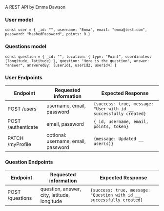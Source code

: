 A REST API by Emma Dawson

### User model

`const user = { _id: "", username: "Emma", email: "emma@test.com", password: "hashedPassword", points: 0 }`

### Questions model

`const question = { _id: "", location: { type: "Point", coordinates: [longitude, latitude] }, question: "Here is the question", answer: "answer", answeredBy: [userId1, userId2, userId4] }`

### User Endpoints

| Endpoint           | Requested information               | Expected Response                                                 |
| ------------------ | ----------------------------------- | ----------------------------------------------------------------- |
| POST /users        | username, email, password           | `{success: true, message: "User with id __ successfully created}` |
| POST /authenticate | email, password                     | `{_id, username, email, points, token}`                           |
| PATCH /myProfile   | optional: username, email, password | `{message: Updated __ user(s)}`                                   |

### Question Endpoints

| Endpoint        | Requested information                       | Expected Response                                                     |
| --------------- | ------------------------------------------- | --------------------------------------------------------------------- |
| POST /questions | question, answer, city, latitude, longitude | `{success: true, message: "Question with id __ successfully created}` |
